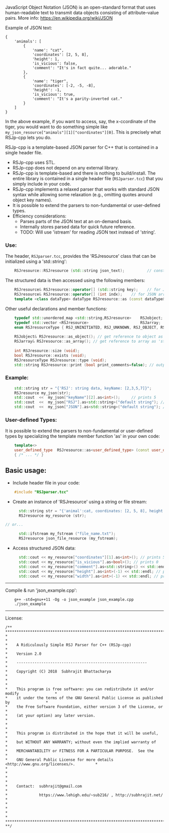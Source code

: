 JavaScript Object Notation (JSON) is an open-standard format that uses human-readable text
    to transmit data objects consisting of attribute–value pairs.
    More info: https://en.wikipedia.org/wiki/JSON 

Example of JSON text:
```
{
    'animals': [
        {
            'name': "cat",
            'coordinates': [2, 5, 8],
            'height': 1,
            'is_vicious': false,
            'comment': "It's in fact quite... adorable."
        },
        {
            'name': "tiger",
            'coordinates': [-2, -5, -8],
            'height': -1,
            'is_vicious': true,
            'comment': "It's a parity-inverted cat."
        }
    ]
}
```
In the above example, if you want to access, say, the x-ccordinate of the tiger, you would want to do something simple like `my_json_resource["animals"][1]["coordinates"][0]`. This is precisely what RSJp-cpp lets you do.

RSJp-cpp is a template-based JSON parser for C++ that is contained in a single header file.
*   RSJp-cpp uses STL.
*   RSJp-cpp does not depend on any external library.
*   RSJp-cpp is template-based and there is nothing to build/install. The entire library is 
    contained in a single header file (`RSJparser.tcc`) that you simply include in your code.
*   RSJp-cpp implements a relaxed parser that works with standard JSON syntax while
    allowing some relaxation (e.g., omitting quotes around object key names).
*   It is possible to extend the parsers to non-fundamental or user-defined types.
*   Efficiency considerations:
    - Parses parts of the JSON text at an on-demand basis.
    - Internally stores parsed data for quick future reference.
    - TODO: Will use 'istream' for reading JSON text instead of 'string'.

### Use:
The header, `RSJparser.tcc`, provides the 'RSJresource' class that can be initialized using a 'std::string':
```C++
    RSJresource::RSJresource (std::string json_text);          // constructor
```
The structured data is then accessed using the following members:
```C++
    RSJresource& RSJresource::operator[] (std::string key);    // for JSON object
    RSJresource& RSJresource::operator[] (int indx);    // for JSON array
    template <class dataType> dataType RSJresource::as (const dataType& def = dataType());    // for JSON data (with value defaulting to 'def' if field does not exist)
```

Other useful declarations and member functions:
```C++
    typedef std::unordered_map <std::string,RSJresource>    RSJobject;
    typedef std::vector <RSJresource>                       RSJarray;
    enum RSJresourceType { RSJ_UNINITIATED, RSJ_UNKNOWN, RSJ_OBJECT, RSJ_ARRAY, RSJ_LEAF };
    
    RSJobject& RSJresource::as_object(); // get reference to object as 'std::unordered_map<std::string,RSJresource>'.
    RSJarray& RSJresource::as_array(); // get reference to array as 'std::vector<RSJresource>'.
    
    int RSJresource::size (void);
    bool RSJresource::exists (void);
    RSJresourceType RSJresource::type (void);
    std::string RSJresource::print (bool print_comments=false); // outputs as text
```

### Example:
```C++
    std::string str = "{'RSJ': string data, keyName: [2,3,5,7]}";
    RSJresource my_json(str);
    std::cout  <<  my_json["keyName"][2].as<int>();     // prints 5
    std::cout  <<  my_json["RSJ"].as<std::string>("default string"); // prints "string data"
    std::cout  <<  my_json["JSON"].as<std::string>("default string"); // prints "default string"
```

### User-defined Types:
It is possible to extend the parsers to non-fundamental or user-defined types by
specializing the template member function 'as' in your own code:
```C++
    template<>
    user_defined_type  RSJresource::as<user_defined_type> (const user_defined_type& def)
    { /* ... */ }
```

Basic usage:
------------

* Include header file in your code:
```C++
    #include "RSJparser.tcc"
```

* Create an instance of 'RSJresource' using a string or file stream:
```C++
      std::string str = "{'animal':cat, coordinates: [2, 5, 8], height: 1, \nis_vicious: false, comment:'It\\'s in fact quite...\\t adorable.' }";
      RSJresource my_resource (str);

// or...

      std::ifstream my_fstream ("file_name.txt");
      RSJresource json_file_resource (my_fstream);
```

* Access structured JSON data:
```C++
      std::cout << my_resource["coordinates"][1].as<int>(); // prints 5
      std::cout << my_resource["is_vicious"].as<bool>(); // prints 0
      std::cout << my_resource["comment"].as<std::string>() << std::endl; // prints "It's in fact quite...	 adorable."
      std::cout << my_resource["height"].as<int>(-1) << std::endl; // prints 1
      std::cout << my_resource["width"].as<int>(-1) << std::endl; // prints -1
 ```
    
-----------------------------
Compile & run 'json_example.cpp':
```
    g++ -std=gnu++11 -Og -o json_example json_example.cpp
    ./json_example
```

-----------------------------
License:
```
/** **************************************************************************************
*                                                                                        *
*    A Ridiculously Simple RSJ Parser for C++ (RSJp-cpp)                                 *
*    Version 2.0                                                                         *
*    ----------------------------------------------------------                          *
*    Copyright (C) 2018  Subhrajit Bhattacharya                                          *
*                                                                                        *
*    This program is free software: you can redistribute it and/or modify                *
*    it under the terms of the GNU General Public License as published by                *
*    the Free Software Foundation, either version 3 of the License, or                   *
*    (at your option) any later version.                                                 *
*                                                                                        *
*    This program is distributed in the hope that it will be useful,                     *
*    but WITHOUT ANY WARRANTY; without even the implied warranty of                      *
*    MERCHANTABILITY or FITNESS FOR A PARTICULAR PURPOSE.  See the                       *
*    GNU General Public License for more details <http://www.gnu.org/licenses/>.         *
*                                                                                        *
*                                                                                        *
*    Contact:  subhrajit@gmail.com                                                       *
*              https://www.lehigh.edu/~sub216/ , http://subhrajit.net/                   *
*                                                                                        *
*                                                                                        *
*************************************************************************************** **/
```

